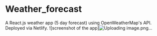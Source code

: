# Weather_forecast
A React.js weather app (5 day forecast) using OpenWeatherMap's API. Deployed via Netlify.
![screenshot of the app]![Uploading image.png…]()


